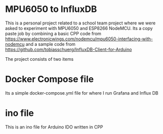 # MPU6050 to InfluxDB

This is a personal project related to a school team project where we were asked to experiment with MPU6050 and ESP8266 NodeMCU. Its a copy paste job by combining a basic CPP code from https://www.electronicwings.com/nodemcu/mpu6050-interfacing-with-nodemcu and a sample code from https://github.com/tobiasschuerg/InfluxDB-Client-for-Arduino

The project consists of two items

# Docker Compose file
Its a simple docker-compose.yml file for where I run Grafana and Influx DB

# ino file
This is an ino file for Arduino IDO written in CPP
